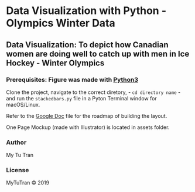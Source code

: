 # Data Visualization with Python - Olympics Winter Data

## Data Visualization: To depict how Canadian women are doing well to catch up with men in Ice Hockey - Winter Olympics

### Prerequisites: Figure was made with [Python3](https://www.python.org/)

Clone the project, navigate to the correct diretory, - `cd directory name` - and run the `stackedbars.py` file in a Pyton Terminal window for macOS/Linux.

Refer to the [Google Doc](https://docs.google.com/document/d/115scM2qZp-b4fnzb-F7svV7HhAeAs9w6p0r8L2Mh8IM/edit?usp=sharing) file for the roadmap of building the layout.

One Page Mockup (made with Illustrator) is located in  assets folder.

### Author
My Tu Tran

### License

MyTuTran © 2019
